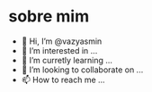 # sobre mim

- 👋 Hi, I’m @vazyasmin
- 👀 I’m interested in ...
- 🌱 I’m curretly learning ...
- 💞️ I’m looking to collaborate on ...
- 📫 How to reach me ...

<!---
vazyasmin/vazyasmin is a ✨ special ✨ repository because its `README.md` (this file) appears on your GitHub profile.
You can click the Preview link to take a look at your changes.
--->
